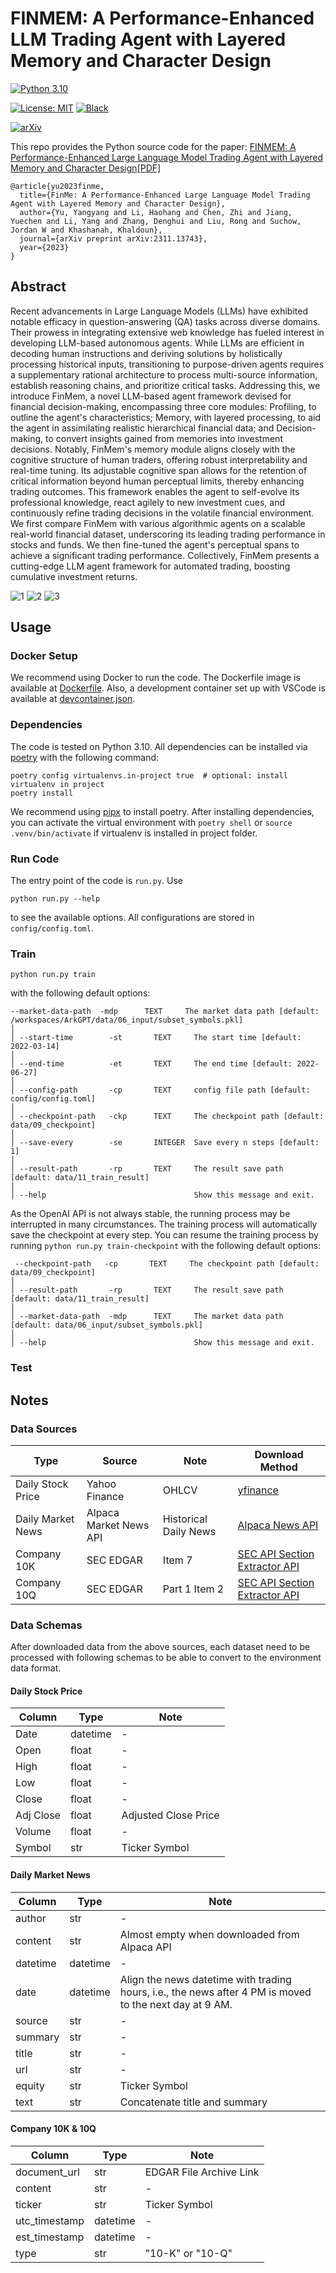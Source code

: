 # FINMEM: A Performance-Enhanced LLM Trading Agent with Layered Memory and Character Design
[![Python 3.10](https://img.shields.io/badge/python-3.10-blue.svg)](https://www.python.org/downloads/release/python-3100/)

[![License: MIT](https://img.shields.io/badge/License-MIT-yellow.svg)](https://opensource.org/licenses/MIT)
[![Black](https://img.shields.io/badge/code%20style-black-000000.svg)](https://github.com/ambv/black)

[![arXiv](https://img.shields.io/badge/arXiv-2311.13743-b31b1b.svg)](https://arxiv.org/abs/2311.13743)

This repo provides the Python source code for the paper:
[FINMEM: A Performance-Enhanced Large Language Model Trading Agent with Layered Memory and Character Design](https://arxiv.org/abs/2311.13743)[[PDF]](https://arxiv.org/pdf/2311.13743.pdf)

```
@article{yu2023finme,
  title={FinMe: A Performance-Enhanced Large Language Model Trading Agent with Layered Memory and Character Design},
  author={Yu, Yangyang and Li, Haohang and Chen, Zhi and Jiang, Yuechen and Li, Yang and Zhang, Denghui and Liu, Rong and Suchow, Jordan W and Khashanah, Khaldoun},
  journal={arXiv preprint arXiv:2311.13743},
  year={2023}
}
```

## Abstract

Recent advancements in Large Language Models (LLMs) have exhibited notable efficacy in question-answering (QA) tasks across diverse domains. Their prowess in integrating extensive web knowledge has fueled interest in developing LLM-based autonomous agents. While LLMs are efficient in decoding human instructions and deriving solutions by holistically processing historical inputs, transitioning to purpose-driven agents requires a supplementary rational architecture to process multi-source information, establish reasoning chains, and prioritize critical tasks. Addressing this, we introduce FinMem, a novel LLM-based agent framework devised for financial decision-making, encompassing three core modules: Profiling, to outline the agent's characteristics; Memory, with layered processing, to aid the agent in assimilating realistic hierarchical financial data; and Decision-making, to convert insights gained from memories into investment decisions. Notably, FinMem's memory module aligns closely with the cognitive structure of human traders, offering robust interpretability and real-time tuning. Its adjustable cognitive span allows for the retention of critical information beyond human perceptual limits, thereby enhancing trading outcomes. This framework enables the agent to self-evolve its professional knowledge, react agilely to new investment cues, and continuously refine trading decisions in the volatile financial environment. We first compare FinMem with various algorithmic agents on a scalable real-world financial dataset, underscoring its leading trading performance in stocks and funds. We then fine-tuned the agent's perceptual spans to achieve a significant trading performance. Collectively, FinMem presents a cutting-edge LLM agent framework for automated trading, boosting cumulative investment returns.

![1](figures/memory_flow.png)
![2](figures/workflow.png)
![3](figures/character.png)


## Usage
### Docker Setup
We recommend using Docker to run the code. The Dockerfile image is available at [Dockerfile](). Also, a development container set up with VSCode is available at [devcontainer.json]().

### Dependencies
The code is tested on Python 3.10. All dependencies can be installed via [poetry](https://python-poetry.org/) with the following command:
```
poetry config virtualenvs.in-project true  # optional: install virtualenv in project
poetry install
```
We recommend using [pipx](https://pypa.github.io/pipx/) to install poetry. After installing dependencies, you can activate the virtual environment with `poetry shell` or `source .venv/bin/activate` if virtualenv is installed in project folder.


### Run Code
The entry point of the code is `run.py`. Use
```
python run.py --help
```
to see the available options. All configurations are stored in `config/config.toml`.

### Train
```
python run.py train
```
with the following default options:
```
--market-data-path  -mdp      TEXT     The market data path [default: /workspaces/ArkGPT/data/06_input/subset_symbols.pkl]                                 │
│ --start-time        -st       TEXT     The start time [default: 2022-03-14]                                                                                │
│ --end-time          -et       TEXT     The end time [default: 2022-06-27]                                                                                  │
│ --config-path       -cp       TEXT     config file path [default: config/config.toml]                                                                                                                                                │
│ --checkpoint-path   -ckp      TEXT     The checkpoint path [default: data/09_checkpoint]                                                                   │
│ --save-every        -se       INTEGER  Save every n steps [default: 1]                                                                                     │
│ --result-path       -rp       TEXT     The result save path [default: data/11_train_result]                                                                │
│ --help                                 Show this message and exit.  
```
As the OpenAI API is not always stable, the running process may be interrupted in many circumstances. The training process will automatically save the checkpoint at every step. You can resume the training process by running `python run.py train-checkpoint` with the following default options:
```
 --checkpoint-path   -cp       TEXT     The checkpoint path [default: data/09_checkpoint]                                                                                                                                                       │
│ --result-path       -rp       TEXT     The result save path [default: data/11_train_result]                                                                                                                                                    │
│ --market-data-path  -mdp      TEXT     The market data path [default: data/06_input/subset_symbols.pkl]                                                    │
│ --help                                 Show this message and exit.  
```
### Test


## Notes
### Data Sources

| Type | Source | Note | Download Method |
|-|-|-|-|
| Daily Stock Price | Yahoo Finance | OHLCV | [yfinance](https://pypi.org/project/yfinance/) |
| Daily Market News | Alpaca Market News API | Historical Daily News | [Alpaca News API](https://docs.alpaca.markets/docs/news-api) |
| Company 10K | SEC EDGAR | Item 7 | [SEC API Section Extractor API](https://sec-api.io/docs/sec-filings-item-extraction-api)  |
| Company 10Q | SEC EDGAR | Part 1 Item 2 | [SEC API Section Extractor API](https://sec-api.io/docs/sec-filings-item-extraction-api) |

### Data Schemas
After downloaded data from the above sources, each dataset need to be processed with following schemas to be able to convert to the environment data format.

#### Daily Stock Price
| Column | Type | Note |
|-|-|-|
| Date | datetime | - |
| Open | float | - |
| High | float | - |
| Low | float | - |
| Close | float | - |
| Adj Close | float | Adjusted Close Price |
| Volume | float | - |
|Symbol| str | Ticker Symbol |

#### Daily Market News
| Column | Type | Note |
|-|-|-|
| author | str | - |
| content | str | Almost empty when downloaded from Alpaca API|
| datetime | datetime | - |
| date | datetime | Align the news datetime with trading hours, i.e., the news after 4 PM is moved to the next day at 9 AM. |
| source | str | - |
| summary| str | - |
| title | str | - |
| url | str | - |
| equity | str | Ticker Symbol |
| text | str | Concatenate title and summary |

#### Company 10K & 10Q
| Column | Type | Note |
|-|-|-|
| document_url | str | EDGAR File Archive Link |
| content | str | - |
| ticker | str | Ticker Symbol |
| utc_timestamp	| datetime | - |
| est_timestamp	| datetime | - |
| type | str | "10-K" or "10-Q" |
